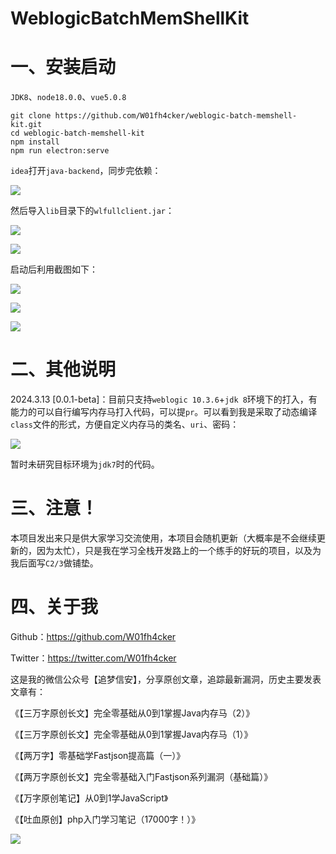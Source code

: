 # WeblogicBatchMemShellKit
# 一、安装启动

`JDK8`、`node18.0.0`、`vue5.0.8`

```shell
git clone https://github.com/W01fh4cker/weblogic-batch-memshell-kit.git
cd weblogic-batch-memshell-kit
npm install
npm run electron:serve
```

`idea`打开`java-backend`，同步完依赖：

![](https://cdn.jsdelivr.net/gh/W01fh4cker/blog_image@main/image-20240313212458951.png)

然后导入`lib`目录下的`wlfullclient.jar`：

![](https://cdn.jsdelivr.net/gh/W01fh4cker/blog_image@main/image-20240313212911073.png)

![](https://cdn.jsdelivr.net/gh/W01fh4cker/blog_image@main/image-20240313213003221.png)

启动后利用截图如下：

![](https://cdn.jsdelivr.net/gh/W01fh4cker/blog_image@main/image-20240313213049432.png)

![](https://cdn.jsdelivr.net/gh/W01fh4cker/blog_image@main/image-20240313213037896.png)

![](https://cdn.jsdelivr.net/gh/W01fh4cker/blog_image@main/image-20240313213114332.png)

# 二、其他说明

2024.3.13 [0.0.1-beta]：目前只支持`weblogic 10.3.6`+`jdk 8`环境下的打入，有能力的可以自行编写内存马打入代码，可以提`pr`。可以看到我是采取了动态编译`class`文件的形式，方便自定义内存马的类名、`uri`、密码：

![](https://cdn.jsdelivr.net/gh/W01fh4cker/blog_image@main/image-20240313213329018.png)

暂时未研究目标环境为`jdk7`时的代码。

# 三、注意！

本项目发出来只是供大家学习交流使用，本项目会随机更新（大概率是不会继续更新的，因为太忙），只是我在学习全栈开发路上的一个练手的好玩的项目，以及为我后面写`C2/3`做铺垫。

# 四、关于我

Github：https://github.com/W01fh4cker

Twitter：https://twitter.com/W01fh4cker

这是我的微信公众号【追梦信安】，分享原创文章，追踪最新漏洞，历史主要发表文章有：

《【三万字原创长文】完全零基础从0到1掌握Java内存马（2）》

《【三万字原创长文】完全零基础从0到1掌握Java内存马（1）》

《【两万字】零基础学Fastjson提高篇（一）》

《【两万字原创长文】完全零基础入门Fastjson系列漏洞（基础篇）》

《【万字原创笔记】从0到1学JavaScript》

《【吐血原创】php入门学习笔记（17000字！）》

![](https://cdn.jsdelivr.net/gh/W01fh4cker/blog_image@main/image-20240313213904852.png)
